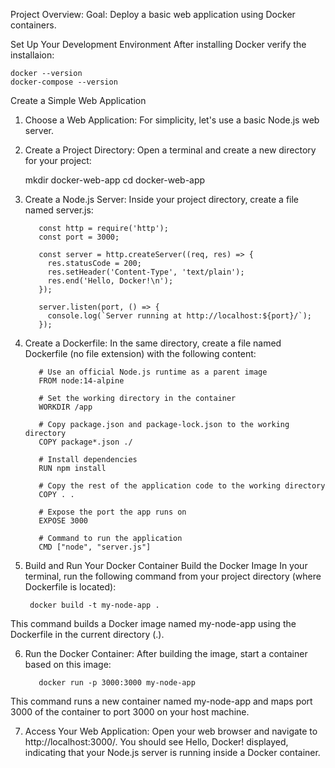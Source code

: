 Project Overview:
Goal: Deploy a basic web application using Docker containers.


Set Up Your Development Environment
After installing Docker verify the installaion:

    docker --version
    docker-compose --version

Create a Simple Web Application
1) Choose a Web Application:
For simplicity, let's use a basic Node.js web server.

2) Create a Project Directory:
Open a terminal and create a new directory for your project:

    mkdir docker-web-app
     cd docker-web-app

3) Create a Node.js Server:
Inside your project directory, create a file named server.js:

          const http = require('http');
          const port = 3000;
          
          const server = http.createServer((req, res) => {
            res.statusCode = 200;
            res.setHeader('Content-Type', 'text/plain');
            res.end('Hello, Docker!\n');
          });
          
          server.listen(port, () => {
            console.log(`Server running at http://localhost:${port}/`);
          });

4) Create a Dockerfile:
In the same directory, create a file named Dockerfile (no file extension) with the following content:

          # Use an official Node.js runtime as a parent image
          FROM node:14-alpine
          
          # Set the working directory in the container
          WORKDIR /app
          
          # Copy package.json and package-lock.json to the working directory
          COPY package*.json ./
          
          # Install dependencies
          RUN npm install
          
          # Copy the rest of the application code to the working directory
          COPY . .
          
          # Expose the port the app runs on
          EXPOSE 3000
          
          # Command to run the application
          CMD ["node", "server.js"]


5) Build and Run Your Docker Container
Build the Docker Image
In your terminal, run the following command from your project directory (where Dockerfile is located):

        docker build -t my-node-app .

This command builds a Docker image named my-node-app using the Dockerfile in the current directory (.).


6) Run the Docker Container:
After building the image, start a container based on this image:
 
          docker run -p 3000:3000 my-node-app

This command runs a new container named my-node-app and maps port 3000 of the container to port 3000 on your host machine.


7) Access Your Web Application:
Open your web browser and navigate to http://localhost:3000/. You should see Hello, Docker! displayed, indicating that your Node.js server is running inside a Docker container.




